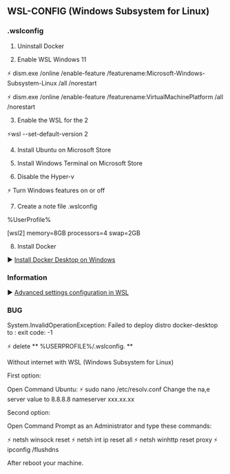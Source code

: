 ## WSL-CONFIG (Windows Subsystem for Linux)
  ### .wslconfig

1) Uninstall Docker

2) Enable WSL Windows 11

 ⚡ dism.exe /online /enable-feature /featurename:Microsoft-Windows-Subsystem-Linux /all /norestart
 
 ⚡ dism.exe /online /enable-feature /featurename:VirtualMachinePlatform /all /norestart

3) Enable the WSL for the 2


⚡wsl --set-default-version 2

4) Install Ubuntu on Microsoft Store

5) Install Windows Terminal on Microsoft Store

6) Disable the Hyper-v


 ⚡ Turn Windows features on or off


7) Create a note file .wslconfig


  %UserProfile%

  [wsl2]
  memory=8GB
  processors=4
  swap=2GB

8) Install Docker


▶️ [Install Docker Desktop on Windows](https://docs.docker.com/desktop/windows/install/) 


### Information

▶️ [Advanced settings configuration in WSL](https://docs.microsoft.com/en-us/windows/wsl/wsl-config) 


### BUG
   System.InvalidOperationException: Failed to deploy distro docker-desktop to <localpath>: exit code: -1
  
   ⚡ delete ** %USERPROFILE%/.wslconfig. **
  
  Without internet with WSL (Windows Subsystem for Linux)
  
  First option:
  
  Open Command Ubuntu:
  ⚡ sudo nano /etc/resolv.conf
  Change the na,e server value to 8.8.8.8
  nameserver xxx.xx.xx
  
  Second option:
  
  Open Command Prompt as an Administrator and type these commands:
  
  ⚡ netsh winsock reset 
  ⚡ netsh int ip reset all
  ⚡ netsh winhttp reset proxy
  ⚡ ipconfig /flushdns
  
  After reboot your machine.
  
  
  
  
